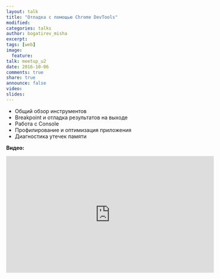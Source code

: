 ```yaml
---
layout: talk
title: "Отладка с помощью Chrome DevTools"
modified:
categories: talks
author: bogatirev_misha
excerpt:
tags: [web]
image:
  feature:
talk: meetup_u2
date: 2016-10-06
comments: true
share: true
announce: false 
video: 
slides: 
---
```



* Общий обзор инструментов
* Breakpoint и отладка результатов на выходе
* Работа с Console
* Профилирование и оптимизация приложения
* Диагностика утечек памяти

**Видео:**
<iframe width="560" height="315" src="https://www.youtube.com/embed/pwreLrwtpKw" frameborder="0" allowfullscreen></iframe>
